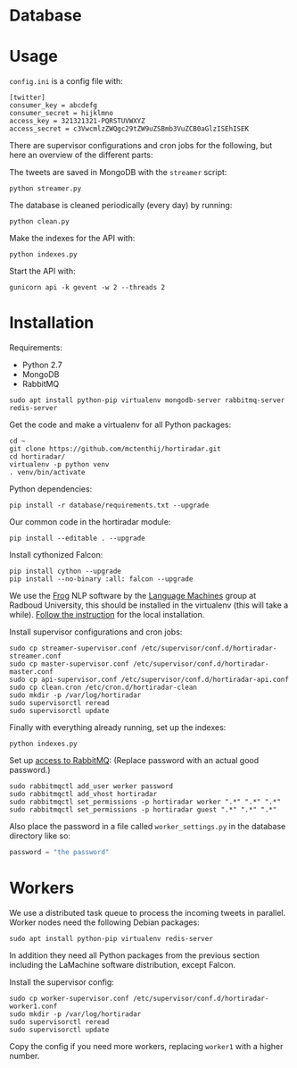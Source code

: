 Database
========

# Usage

`config.ini` is a config file with:

``` shell
[twitter]
consumer_key = abcdefg
consumer_secret = hijklmno
access_key = 321321321-PQRSTUVWXYZ
access_secret = c3VwcmlzZWQgc29tZW9uZSBmb3VuZCB0aGlzISEhISEK
```

There are supervisor configurations and cron jobs for the following, but here an
overview of the different parts:

The tweets are saved in MongoDB with the `streamer` script:
``` shell
python streamer.py
```

The database is cleaned periodically (every day) by running:
``` shell
python clean.py
```

Make the indexes for the API with:
``` shell
python indexes.py
```

Start the API with:
``` shell
gunicorn api -k gevent -w 2 --threads 2
```

# Installation

Requirements:

* Python 2.7
* MongoDB
* RabbitMQ

``` shell
sudo apt install python-pip virtualenv mongodb-server rabbitmq-server redis-server
```

Get the code and make a virtualenv for all Python packages:
``` shell
cd ~
git clone https://github.com/mctenthij/hortiradar.git
cd hortiradar/
virtualenv -p python venv
. venv/bin/activate
```

Python dependencies:
``` shell
pip install -r database/requirements.txt --upgrade
```

Our common code in the hortiradar module:
``` shell
pip install --editable . --upgrade
```

Install cythonized Falcon:
``` shell
pip install cython --upgrade
pip install --no-binary :all: falcon --upgrade
```

We use the [Frog][] NLP software by the [Language Machines][lama] group at
Radboud University, this should be installed in the virtualenv (this will take a
while). [Follow the instruction][lamachine] for the local installation.

[Frog]: https://languagemachines.github.io/frog/
[lama]: http://applejack.science.ru.nl/languagemachines/
[lamachine]: https://proycon.github.io/LaMachine/

Install supervisor configurations and cron jobs:
``` shell
sudo cp streamer-supervisor.conf /etc/supervisor/conf.d/hortiradar-streamer.conf
sudo cp master-supervisor.conf /etc/supervisor/conf.d/hortiradar-master.conf
sudo cp api-supervisor.conf /etc/supervisor/conf.d/hortiradar-api.conf
sudo cp clean.cron /etc/cron.d/hortiradar-clean
sudo mkdir -p /var/log/hortiradar
sudo supervisorctl reread
sudo supervisorctl update
```

Finally with everything already running, set up the indexes:
``` shell
python indexes.py
```

Set up [access to RabbitMQ](http://docs.celeryproject.org/en/latest/getting-started/brokers/rabbitmq.html#setting-up-rabbitmq):
(Replace password with an actual good password.)
``` shell
sudo rabbitmqctl add_user worker password
sudo rabbitmqctl add_vhost hortiradar
sudo rabbitmqctl set_permissions -p hortiradar worker ".*" ".*" ".*"
sudo rabbitmqctl set_permissions -p hortiradar guest ".*" ".*" ".*"
```

Also place the password in a file called `worker_settings.py` in the database
directory like so:
``` python
password = "the password"
```

# Workers

We use a distributed task queue to process the incoming tweets in parallel.
Worker nodes need the following Debian packages:
``` shell
sudo apt install python-pip virtualenv redis-server
```

In addition they need all Python packages from the previous section including
the LaMachine software distribution, except Falcon.

Install the supervisor config:
``` shell
sudo cp worker-supervisor.conf /etc/supervisor/conf.d/hortiradar-worker1.conf
sudo mkdir -p /var/log/hortiradar
sudo supervisorctl reread
sudo supervisorctl update
```

Copy the config if you need more workers, replacing `worker1` with a higher
number.
